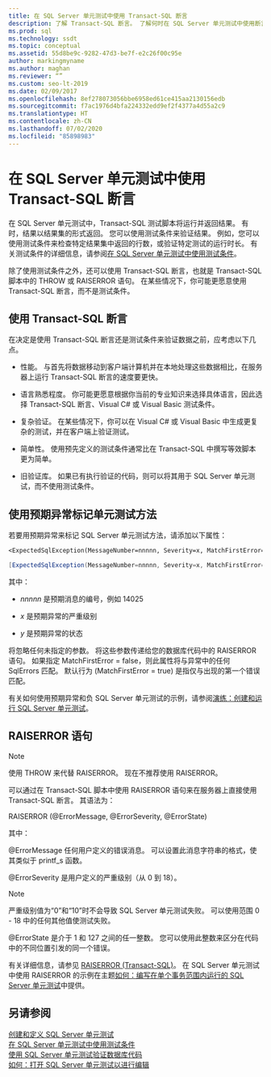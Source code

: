 ```yaml
---
title: 在 SQL Server 单元测试中使用 Transact-SQL 断言
description: 了解 Transact-SQL 断言。 了解何时在 SQL Server 单元测试中使用断言，以及何时使用测试条件并查看断言用法的示例。
ms.prod: sql
ms.technology: ssdt
ms.topic: conceptual
ms.assetid: 55d8be9c-9282-47d3-be7f-e2c26f00c95e
author: markingmyname
ms.author: maghan
ms.reviewer: “”
ms.custom: seo-lt-2019
ms.date: 02/09/2017
ms.openlocfilehash: 8ef278073056bbe6958ed61ce415aa2130156edb
ms.sourcegitcommit: f7ac1976d4bfa224332edd9ef2f4377a4d55a2c9
ms.translationtype: HT
ms.contentlocale: zh-CN
ms.lasthandoff: 07/02/2020
ms.locfileid: "85898983"
---
```

# <a name="using-transact-sql-assertions-in-sql-server-unit-tests"></a>在 SQL Server 单元测试中使用 Transact-SQL 断言

在 SQL Server 单元测试中，Transact\-SQL 测试脚本将运行并返回结果。 有时，结果以结果集的形式返回。 您可以使用测试条件来验证结果。 例如，您可以使用测试条件来检查特定结果集中返回的行数，或验证特定测试的运行时长。 有关测试条件的详细信息，请参阅[在 SQL Server 单元测试中使用测试条件](../ssdt/using-test-conditions-in-sql-server-unit-tests.md)。  
  
除了使用测试条件之外，还可以使用 Transact\-SQL 断言，也就是 Transact\-SQL 脚本中的 THROW 或 RAISERROR 语句。 在某些情况下，你可能更愿意使用 Transact\-SQL 断言，而不是测试条件。  
  
## <a name="using-transact-sql-assertions"></a>使用 Transact-SQL 断言  
在决定是使用 Transact\-SQL 断言还是测试条件来验证数据之前，应考虑以下几点。  
  
-   性能。 与首先将数据移动到客户端计算机并在本地处理这些数据相比，在服务器上运行 Transact\-SQL 断言的速度要更快。  
  
-   语言熟悉程度。 你可能更愿意根据你当前的专业知识来选择具体语言，因此选择 Transact\-SQL 断言、Visual C\# 或 Visual Basic 测试条件。  
  
-   复杂验证。 在某些情况下，你可以在 Visual C\# 或 Visual Basic 中生成更复杂的测试，并在客户端上验证测试。  
  
-   简单性。 使用预先定义的测试条件通常比在 Transact\-SQL 中撰写等效脚本更为简单。  
  
-   旧验证库。 如果已有执行验证的代码，则可以将其用于 SQL Server 单元测试，而不使用测试条件。  
  
## <a name="mark-unit-test-methods-with-the-expected-exception"></a>使用预期异常标记单元测试方法  
若要用预期异常来标记 SQL Server 单元测试方法，请添加以下属性：  
  
```vb  
<ExpectedSqlException(MessageNumber=nnnnn, Severity=x, MatchFirstError=false, State=y)> _  
```  
  
```csharp  
[ExpectedSqlException(MessageNumber=nnnnn, Severity=x, MatchFirstError=false, State=y)]  
```  
  
其中：  
  
-   *nnnnn* 是预期消息的编号，例如 14025  
  
-   *x* 是预期异常的严重级别  
  
-   *y* 是预期异常的状态  
  
将忽略任何未指定的参数。 将这些参数传递给您的数据库代码中的 RAISERROR 语句。 如果指定 MatchFirstError = false，则此属性将与异常中的任何 SqlErrors 匹配。 默认行为 (MatchFirstError = true) 是指仅与出现的第一个错误匹配。  
  
有关如何使用预期异常和负 SQL Server 单元测试的示例，请参阅[演练：创建和运行 SQL Server 单元测试](../ssdt/walkthrough-creating-and-running-a-sql-server-unit-test.md)。  
  
## <a name="the-raiserror-statement"></a>RAISERROR 语句  
  
> [!NOTE]  
> 使用 THROW 来代替 RAISERROR。 现在不推荐使用 RAISERROR。  
  
可以通过在 Transact\-SQL 脚本中使用 RAISERROR 语句来在服务器上直接使用 Transact\-SQL 断言。 其语法为：  
  
RAISERROR (@ErrorMessage, @ErrorSeverity, @ErrorState)  
  
其中：  
  
@ErrorMessage 任何用户定义的错误消息。 可以设置此消息字符串的格式，使其类似于 printf_s 函数。  
  
@ErrorSeverity 是用户定义的严重级别（从 0 到 18）。  
  
> [!NOTE]  
> 严重级别值为“0”和“10”时不会导致 SQL Server 单元测试失败。 可以使用范围 0 - 18 中的任何其他值使测试失败。  
  
@ErrorState 是介于 1 和 127 之间的任一整数。 您可以使用此整数来区分在代码中的不同位置引发的同一个错误。  
  
有关详细信息，请参见 [RAISERROR (Transact-SQL)](https://msdn.microsoft.com/library/ms178592.aspx)。 在 SQL Server 单元测试中使用 RAISERROR 的示例在主题[如何：编写在单个事务范围内运行的 SQL Server 单元测试](../ssdt/how-to-write-sql-server-unit-test-that-runs-in-single-transaction-scope.md)中提供。  
  
## <a name="see-also"></a>另请参阅  
[创建和定义 SQL Server 单元测试](../ssdt/creating-and-defining-sql-server-unit-tests.md)  
[在 SQL Server 单元测试中使用测试条件](../ssdt/using-test-conditions-in-sql-server-unit-tests.md)  
[使用 SQL Server 单元测试验证数据库代码](../ssdt/verifying-database-code-by-using-sql-server-unit-tests.md)  
[如何：打开 SQL Server 单元测试以进行编辑](../ssdt/how-to-open-a-sql-server-unit-test-to-edit.md)  
  
